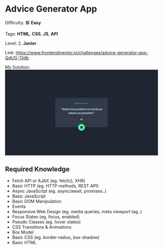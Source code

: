 # Advice Generator App

Difficulty: 🟩 **Easy**

Tags: **HTML**, **CSS**, **JS**, **API**

Level: 2, **Junior**

Link: https://www.frontendmentor.io/challenges/advice-generator-app-QdUG-13db

My Solution:
![My Solution](preview.png)

## Required Knowledge
- Fetch API or AJAX (eg. fetch(), XHR)
- Basic HTTP (eg. HTTP methods, REST API)
- Async JavaScript (eg. async/await, promises..)
- Basic JavaScript
- Basic DOM Manipulation
- Events
- Responsive Web Design (eg. media queries, meta viewport tag..)
- Focus States (eg. focus, enabled)
- Pseudo Classes (eg. hover states)
- CSS Transitions & Animations
- Box Model
- Basic CSS (eg. border-radius, box-shadow)
- Basic HTML
